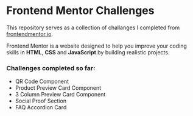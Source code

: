 # Frontend Mentor Challenges

This repository serves as a collection of challanges I completed from [frontendmentor.io](https://www.frontendmentor.io/). 

Frontend Mentor is a website designed to help you improve your coding skills in **HTML**, **CSS** and **JavaScript** by building realistic projects.

### Challenges completed so far:

- QR Code Component
- Product Preview Card Component
- 3 Column Preview Card Component
- Social Proof Section
- FAQ Accordion Card